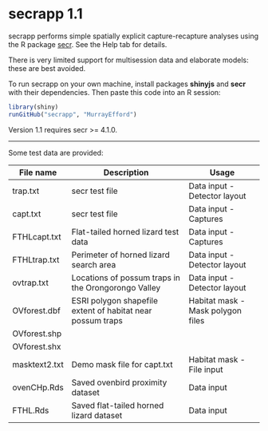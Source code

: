 # secrapp 1.1

secrapp performs simple spatially explicit capture-recapture analyses using the R package [secr](https://CRAN.R-project.org/package=secr). See the Help tab for details.

There is very limited support for multisession data and elaborate models: these are best avoided.

To run secrapp on your own machine, install packages **shinyjs** and **secr** with their dependencies. Then paste this code into an R session:

```r
library(shiny)
runGitHub("secrapp", "MurrayEfford")
```

Version 1.1 requires secr >= 4.1.0.

----

Some test data are provided:

| File name | Description | Usage |
|--------|-------------------------------|------------------|
trap.txt | secr test file |Data input - Detector layout |
capt.txt | secr test file |Data input - Captures |
FTHLcapt.txt | Flat-tailed horned lizard test data |Data input - Captures |
FTHLtrap.txt | Perimeter of horned lizard search area | Data input - Detector layout |
ovtrap.txt | Locations of possum traps in the Orongorongo Valley | Data input - Detector layout |
OVforest.dbf | ESRI polygon shapefile extent of habitat near possum traps | Habitat mask - Mask polygon files |
OVforest.shp |||
OVforest.shx |||
masktext2.txt | Demo mask file for capt.txt | Habitat mask - File input |
ovenCHp.Rds | Saved ovenbird proximity dataset | Data input |
FTHL.Rds | Saved flat-tailed horned lizard dataset | Data input |
